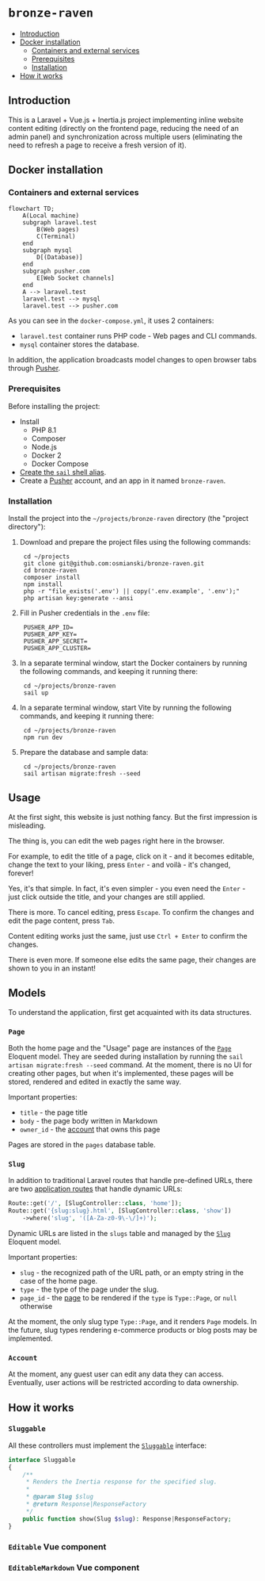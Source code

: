 # `bronze-raven`

* [Introduction](#introduction)
* [Docker installation](#docker-installation)
    * [Containers and external services](#containers-and-external-services)
    * [Prerequisites](#prerequisites)
    * [Installation](#installation)
* [How it works](#how-it-works)

## Introduction

This is a Laravel + Vue.js + Inertia.js project implementing inline website content editing (directly on the frontend page, reducing the need of an admin panel) and synchronization across multiple users (eliminating the need to refresh a page to receive a fresh version of it).

## Docker installation

### Containers and external services

```mermaid
flowchart TD;
    A(Local machine)
    subgraph laravel.test
        B(Web pages)
        C(Terminal)
    end
    subgraph mysql
        D[(Database)]      
    end
    subgraph pusher.com
        E[Web Socket channels]      
    end
    A --> laravel.test
    laravel.test --> mysql
    laravel.test --> pusher.com
```

As you can see in the `docker-compose.yml`, it uses 2 containers:

* `laravel.test` container runs PHP code - Web pages and CLI commands.
* `mysql` container stores the database.

In addition, the application broadcasts model changes to open browser tabs through [Pusher](https://pusher.com/).
 
### Prerequisites

Before installing the project:

* Install
    * PHP 8.1
    * Composer
    * Node.js
    * Docker 2
    * Docker Compose
* [Create the `sail` shell alias](https://laravel.com/docs/9.x/sail#configuring-a-shell-alias).
* Create a [Pusher](https://pusher.com/) account, and an app in it named `bronze-raven`.

### Installation

Install the project into the `~/projects/bronze-raven` directory (the "project directory"):

1. Download and prepare the project files using the following commands:

        cd ~/projects
        git clone git@github.com:osmianski/bronze-raven.git
        cd bronze-raven
        composer install
        npm install
        php -r "file_exists('.env') || copy('.env.example', '.env');"
        php artisan key:generate --ansi

2. Fill in Pusher credentials in the `.env` file:

        PUSHER_APP_ID=
        PUSHER_APP_KEY=
        PUSHER_APP_SECRET=
        PUSHER_APP_CLUSTER=
 
3. In a separate terminal window, start the Docker containers by running the following commands, and keeping it running there:

        cd ~/projects/bronze-raven
        sail up

4. In a separate terminal window, start Vite by running the following commands, and keeping it running there:

        cd ~/projects/bronze-raven
        npm run dev

5. Prepare the database and sample data:

        cd ~/projects/bronze-raven
        sail artisan migrate:fresh --seed

## Usage 

At the first sight, this website is just nothing fancy. But the first impression is misleading.

The thing is, you can edit the web pages right here in the browser.

For example, to edit the title of a page, click on it - and it becomes editable, change the text to your liking,  press `Enter` - and voilà - it's changed, forever!

Yes, it's that simple. In fact, it's even simpler - you even need the `Enter` - just click outside the title, and your changes are still applied.

There is more. To cancel editing, press `Escape`. To confirm the changes and edit the page content, press `Tab`.

Content editing works just the same, just use `Ctrl + Enter` to confirm the changes.

There is even more. If someone else edits the same page, their changes are shown to you in an instant!

## Models

To understand the application, first get acquainted with its data structures. 

### `Page`

Both the home page and the "Usage" page are instances of the [`Page`](https://github.com/osmianski/bronze-raven/blob/v0.1/app/Models/Page.php) Eloquent model. They are seeded during installation by running the `sail artisan migrate:fresh --seed` command. At the moment, there is no UI for creating other pages, but when it's implemented, these pages will be stored, rendered and edited in exactly the same way. 

Important properties:

* `title` - the page title
* `body` - the page body written in Markdown
* `owner_id` - the [account](#account) that owns this page 

Pages are stored in the `pages` database table.

### `Slug`

In addition to traditional Laravel routes that handle pre-defined URLs, there are two [application routes](https://github.com/osmianski/bronze-raven/blob/v0.1/routes/web.php) that handle dynamic URLs:

```php
Route::get('/', [SlugController::class, 'home']);
Route::get('{slug:slug}.html', [SlugController::class, 'show'])
    ->where('slug', '([A-Za-z0-9\-\/]+)');
```

Dynamic URLs are listed in the `slugs` table and managed by the [`Slug`](https://github.com/osmianski/bronze-raven/blob/v0.1/app/Models/Slug.php) Eloquent model.

Important properties:

* `slug` - the recognized path of the URL path, or an empty string in the case of the home page.
* `type` - the type of the page under the slug.
* `page_id` - the [page](#page) to be rendered if the `type` is `Type::Page`, or `null` otherwise

At the moment, the only slug type `Type::Page`, and it renders `Page` models. In the future, slug types rendering e-commerce products or blog posts may be implemented. 

### `Account`

At the moment, any guest user can edit any data they can access. Eventually, user actions will be restricted according to data ownership.



## How it works

### `Sluggable`

All these controllers must implement the [`Sluggable`](https://github.com/osmianski/bronze-raven/blob/v0.1/app/Http/Controllers/Sluggable.php) interface:

```php
interface Sluggable
{
    /**
     * Renders the Inertia response for the specified slug.
     * 
     * @param Slug $slug
     * @return Response|ResponseFactory
     */
    public function show(Slug $slug): Response|ResponseFactory;
}
```

### `Editable` Vue component

### `EditableMarkdown` Vue component
